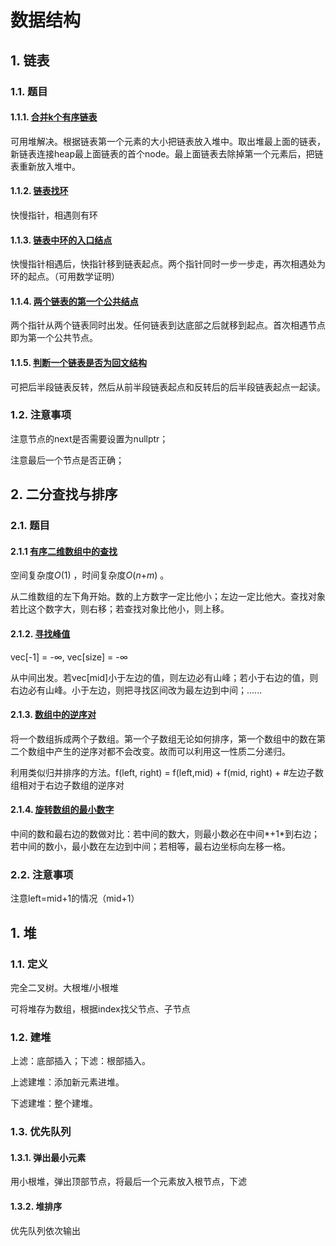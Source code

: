 # 数据结构

## 1. 链表

### 1.1. 题目

#### 1.1.1. [合并k个有序链表](https://www.nowcoder.com/practice/65cfde9e5b9b4cf2b6bafa5f3ef33fa6?tpId=295&tqId=724&ru=/exam/oj&qru=/ta/format-top101/question-ranking&sourceUrl=%2Fexam%2Foj)

可用堆解决。根据链表第一个元素的大小把链表放入堆中。取出堆最上面的链表，新链表连接heap最上面链表的首个node。最上面链表去除掉第一个元素后，把链表重新放入堆中。

#### 1.1.2. [链表找环](https://www.nowcoder.com/practice/650474f313294468a4ded3ce0f7898b9?tpId=295&tqId=605&ru=/exam/oj&qru=/ta/format-top101/question-ranking&sourceUrl=%2Fexam%2Foj)

快慢指针，相遇则有环

#### 1.1.3.  [链表中环的入口结点](https://www.nowcoder.com/practice/253d2c59ec3e4bc68da16833f79a38e4?tpId=295&tqId=23449&ru=/exam/oj&qru=/ta/format-top101/question-ranking&sourceUrl=%2Fexam%2Foj) 

快慢指针相遇后，快指针移到链表起点。两个指针同时一步一步走，再次相遇处为环的起点。（可用数学证明）

#### 1.1.4.  [两个链表的第一个公共结点](https://www.nowcoder.com/practice/6ab1d9a29e88450685099d45c9e31e46?tpId=295&tqId=23257&ru=/exam/oj&qru=/ta/format-top101/question-ranking&sourceUrl=%2Fexam%2Foj) 

两个指针从两个链表同时出发。任何链表到达底部之后就移到起点。首次相遇节点即为第一个公共节点。

#### 1.1.5.  [判断一个链表是否为回文结构](https://www.nowcoder.com/practice/3fed228444e740c8be66232ce8b87c2f?tpId=295&tqId=1008769&ru=/exam/oj&qru=/ta/format-top101/question-ranking&sourceUrl=%2Fexam%2Foj) 

可把后半段链表反转，然后从前半段链表起点和反转后的后半段链表起点一起读。

### 1.2. 注意事项

注意节点的next是否需要设置为nullptr；

注意最后一个节点是否正确；

## 2. 二分查找与排序

### 2.1. 题目

#### 2.1.1  [有序二维数组中的查找](https://www.nowcoder.com/practice/abc3fe2ce8e146608e868a70efebf62e?tpId=295&tqId=23256&ru=/exam/oj&qru=/ta/format-top101/question-ranking&sourceUrl=%2Fexam%2Foj) 

空间复杂度*O*(1) ，时间复杂度*O*(*n*+*m*) 。

从二维数组的左下角开始。数的上方数字一定比他小；左边一定比他大。查找对象若比这个数字大，则右移；若查找对象比他小，则上移。

#### 2.1.2.  [寻找峰值](https://www.nowcoder.com/practice/fcf87540c4f347bcb4cf720b5b350c76?tpId=295&tqId=2227748&ru=/exam/oj&qru=/ta/format-top101/question-ranking&sourceUrl=%2Fexam%2Foj) 

vec[-1] = -$\infty$, vec[size] = -$\infty$ 

从中间出发。若vec[mid]小于左边的值，则左边必有山峰；若小于右边的值，则右边必有山峰。小于左边，则把寻找区间改为最左边到中间；......

#### 2.1.3.  [数组中的逆序对](https://www.nowcoder.com/practice/96bd6684e04a44eb80e6a68efc0ec6c5?tpId=295&tqId=23260&ru=/exam/oj&qru=/ta/format-top101/question-ranking&sourceUrl=%2Fexam%2Foj) 

将一个数组拆成两个子数组。第一个子数组无论如何排序，第一个数组中的数在第二个数组中产生的逆序对都不会改变。故而可以利用这一性质二分递归。

利用类似归并排序的方法。f(left, right) = f(left,mid) + f(mid, right) + #左边子数组相对于右边子数组的逆序对

#### 2.1.4.  [旋转数组的最小数字](https://www.nowcoder.com/practice/9f3231a991af4f55b95579b44b7a01ba?tpId=295&tqId=23269&ru=/exam/oj&qru=/ta/format-top101/question-ranking&sourceUrl=%2Fexam%2Foj) 

中间的数和最右边的数做对比：若中间的数大，则最小数必在中间*+1*到右边；若中间的数小，最小数在左边到中间；若相等，最右边坐标向左移一格。

### 2.2. 注意事项

注意left=mid+1的情况（mid+1）



## 1. 堆

### 1.1. 定义

完全二叉树。大根堆/小根堆

可将堆存为数组，根据index找父节点、子节点

### 1.2. 建堆

上滤：底部插入；下滤：根部插入。

上滤建堆：添加新元素进堆。

下滤建堆：整个建堆。

### 1.3. 优先队列

#### 1.3.1. 弹出最小元素

用小根堆，弹出顶部节点，将最后一个元素放入根节点，下滤

#### 1.3.2. 堆排序

优先队列依次输出





